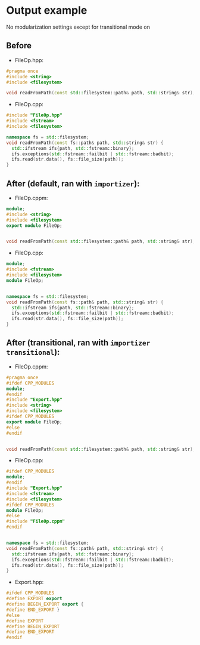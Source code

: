 # Output example
No modularization settings except for transitional mode on

## Before
- FileOp.hpp:
```cpp
#pragma once
#include <string>
#include <filesystem>

void readFromPath(const std::filesystem::path& path, std::string& str);
```
- FileOp.cpp:
```cpp
#include "FileOp.hpp"
#include <fstream>
#include <filesystem>

namespace fs = std::filesystem;
void readFromPath(const fs::path& path, std::string& str) {
  std::ifstream ifs{path, std::fstream::binary};
  ifs.exceptions(std::fstream::failbit | std::fstream::badbit);
  ifs.read(str.data(), fs::file_size(path));
}
```

## After (default, ran with `importizer`):
- FileOp.cppm:
```cpp
module;
#include <string>
#include <filesystem>
export module FileOp;


void readFromPath(const std::filesystem::path& path, std::string& str);
```
- FileOp.cpp:
```cpp
module;
#include <fstream>
#include <filesystem>
module FileOp;


namespace fs = std::filesystem;
void readFromPath(const fs::path& path, std::string& str) {
  std::ifstream ifs{path, std::fstream::binary};
  ifs.exceptions(std::fstream::failbit | std::fstream::badbit);
  ifs.read(str.data(), fs::file_size(path));
}
```

## After (transitional, ran with `importizer transitional`):
- FileOp.cppm:
```cpp
#pragma once
#ifdef CPP_MODULES
module;
#endif
#include "Export.hpp"
#include <string>
#include <filesystem>
#ifdef CPP_MODULES
export module FileOp;
#else
#endif


void readFromPath(const std::filesystem::path& path, std::string& str);
```
- FileOp.cpp:
```cpp
#ifdef CPP_MODULES
module;
#endif
#include "Export.hpp"
#include <fstream>
#include <filesystem>
#ifdef CPP_MODULES
module FileOp;
#else
#include "FileOp.cppm"
#endif


namespace fs = std::filesystem;
void readFromPath(const fs::path& path, std::string& str) {
  std::ifstream ifs{path, std::fstream::binary};
  ifs.exceptions(std::fstream::failbit | std::fstream::badbit);
  ifs.read(str.data(), fs::file_size(path));
}
```
- Export.hpp:
```cpp
#ifdef CPP_MODULES
#define EXPORT export
#define BEGIN_EXPORT export {
#define END_EXPORT }
#else
#define EXPORT
#define BEGIN_EXPORT
#define END_EXPORT
#endif
```
